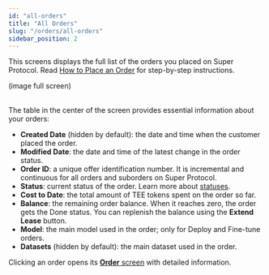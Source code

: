 ```yaml
---
id: "all-orders"
title: "All Orders"
slug: "/orders/all-orders"
sidebar_position: 2
---
```


This screens displays the full list of the orders you placed on Super Protocol. Read [How to Place an Order](/marketplace/guides/place-order) for step-by-step instructions.

(image full screen)
<br/>
<br/>

The table in the center of the screen provides essential information about your orders:

- **Created Date** (hidden by default): the date and time when the customer placed the order.
- **Modified Date**: the date and time of the latest change in the order status.
- **Order ID**: a unique offer identification number. It is incremental and continuous for all orders and suborders on Super Protocol.
- **Status**: current status of the order. Learn more about [statuses](/fundamentals/orders#order-status).
- **Cost to Date**: the total amount of TEE tokens spent on the order so far.
- **Balance**: the remaining order balance. When it reaches zero, the order gets the Done status. You can replenish the balance using the **Extend Lease** button.
- **Model**: the main model used in the order; only for Deploy and Fine-tune orders.
- **Datasets** (hidden by default): the main dataset used in the order.

Clicking an order opens its [**Order** screen](/marketplace/orders/order) with detailed information.